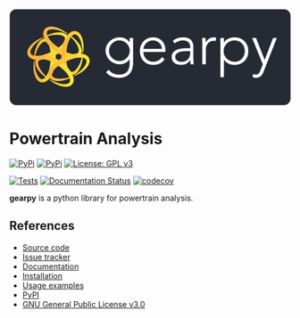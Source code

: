 ![](https://github.com/AndreaBlengino/gearpy/blob/master/docs/source/_static/logo.png?raw=true)

# Powertrain Analysis

[![PyPi](https://img.shields.io/pypi/v/gearpy)](https://pypi.org/project/gearpy/)
[![PyPi](https://img.shields.io/pypi/pyversions/gearpy.svg)](https://pypi.org/project/gearpy/)
[![License: GPL v3](https://img.shields.io/badge/License-GPLv3-blue.svg)](https://github.com/AndreaBlengino/gearpy/blob/v0.1.0/LICENSE)

[![Tests](https://github.com/AndreaBlengino/gearpy/actions/workflows/tests.yml/badge.svg?branch=master)](https://github.com/AndreaBlengino/gearpy/actions/workflows/tests.yml)
[![Documentation Status](https://readthedocs.org/projects/gearpy/badge/?version=latest)](https://gearpy.readthedocs.io/en/latest/?badge=latest)
[![codecov](https://codecov.io/gh/AndreaBlengino/gearpy/graph/badge.svg?token=4JHzii1LrK)](https://codecov.io/gh/AndreaBlengino/gearpy)

**gearpy** is a python library for powertrain analysis.

## References

- [Source code](https://github.com/AndreaBlengino/gearpy/tree/master/gearpy)  
- [Issue tracker](https://github.com/AndreaBlengino/gearpy/issues)  
- [Documentation](https://gearpy.readthedocs.io/en/latest/?badge=latest)  
- [Installation](https://gearpy.readthedocs.io/en/latest/get_started.html)
- [Usage examples](https://gearpy.readthedocs.io/en/latest/examples/index.html)  
- [PyPI](https://pypi.org/project/gearpy/)  
- [GNU General Public License v3.0](https://github.com/AndreaBlengino/gearpy/blob/master/LICENSE)
